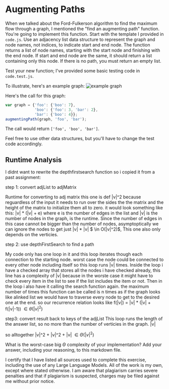 # Augmenting Paths

When we talked about the Ford-Fulkerson algorithm to find the maximum flow
through a graph, I mentioned the "find an augmenting path" function. You're
going to implement this function. Start with the template I provided in
`code.js`. Use an adjacency list data structure to represent the graph and node
names, not indices, to indicate start and end node. The function returns a list
of node names, starting with the start node and finishing with the end node. If
start and end node are the same, it should return a list containing only this
node. If there is no path, you must return an empty list.

Test your new function; I've provided some basic testing code in `code.test.js`.

To illustrate, here's an example graph:
![example graph](graph.png)

Here's the call for this graph:

```javascript
var graph = {'foo': {'boo': 7},
             'boo': {'foo': 3, 'bar': 2},
             'bar': {'boo': 4}};
augmentingPath(graph, 'foo', 'bar');
```

The call would return `['foo', 'boo', 'bar']`.

Feel free to use other data structures, but you'll have to change the test code
accordingly.

## Runtime Analysis

I didnt want to rewrite the depthfirstsearch function so i copied it from a past assignment:

step 1: convert adjList to adjMatrix

Runtime for converting to adj matrix this one is def |v|^2 because reguardless of the input it needs to run over the sides the the matrix and the height of the matrix to initialize them all to zero. it would look something like this: |v| * (|v| + e) where e is the number of edges in the list and |v| is the number of nodes in the graph, is the runtime. Since the number of edges in this case cannot be bigger than the number of nodes, asymptoptically we can ignore the nodes to get just |v| * |v| $ \in O(|v|^2)$,
This one also only depends on the verticies.

step 2: use depthFirstSearch to find a path

My code only has one loop in it and this loop iterates though each connection to the starting node. worst case the node could be connected to every other node including itself so this loop runs |v| times. 
Inside the loop i have a checked array that stores all the nodes i have checked already, this line has a complexity of |v| because in the worste case it might have to check every item in the list to see if the list includes the item or not.
Then in the loop i also have it calling the search function again. the maximum number of times this function can be called is n times as if the graph looks like alinked list we would have to traverse every node to get to the desired one at the end.
so our recurrence relation looks like f(|v|) = |v| * (|v| + f(|v|-1)) $\in \theta(|v|^2)$

step3: convert result back to keys of the adjList
This loop runs the length of the answer list, so no more than the number of verticies in the graph. |v|

so alltogether |v|^2 + |v|^2 + |v| $\in \Theta(|v|^2)$


What is the worst-case big $\Theta$ complexity of your implementation? Add your
answer, including your reasoning, to this markdown file.


I certify that I have listed all sources used to complete this exercise, including the use of any Large Language Models. All of the work is my own, except where stated otherwise. I am aware that plagiarism carries severe penalties and that if plagiarism is suspected, charges may be filed against me without prior notice.